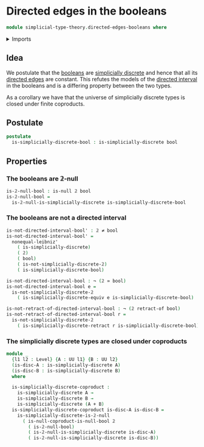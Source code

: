 # Directed edges in the booleans

```agda
module simplicial-type-theory.directed-edges-booleans where
```

<details><summary>Imports</summary>

```agda
open import foundation.action-on-identifications-dependent-functions
open import foundation.booleans
open import foundation.cartesian-product-types
open import foundation.contractible-types
open import foundation.coproduct-types
open import foundation.dependent-identifications
open import foundation.dependent-pair-types
open import foundation.equality-cartesian-product-types
open import foundation.equality-dependent-pair-types
open import foundation.equivalences
open import foundation.function-extensionality
open import foundation.function-types
open import foundation.functoriality-coproduct-types
open import foundation.fundamental-theorem-of-identity-types
open import foundation.homotopies
open import foundation.homotopy-induction
open import foundation.identity-types
open import foundation.negated-equality
open import foundation.negation
open import foundation.raising-universe-levels
open import foundation.retractions
open import foundation.retracts-of-types
open import foundation.sections
open import foundation.structure-identity-principle
open import foundation.torsorial-type-families
open import foundation.type-arithmetic-booleans
open import foundation.unit-type
open import foundation.universal-property-booleans
open import foundation.universe-levels

open import orthogonal-factorization-systems.coproducts-null-types
open import orthogonal-factorization-systems.extensions-of-maps
open import orthogonal-factorization-systems.null-families-of-types
open import orthogonal-factorization-systems.null-maps
open import orthogonal-factorization-systems.null-types
open import orthogonal-factorization-systems.orthogonal-maps

open import simplicial-type-theory.action-on-directed-edges-dependent-functions
open import simplicial-type-theory.action-on-directed-edges-functions
open import simplicial-type-theory.dependent-simplicial-edges
open import simplicial-type-theory.directed-edges
open import simplicial-type-theory.directed-interval-type
open import simplicial-type-theory.simplicial-arrows
open import simplicial-type-theory.simplicially-discrete-types
```

</details>

## Idea

We postulate that the [booleans](foundation.booleans.md) are
[simplicially discrete](simplicial-type-theory.simplicially-discrete-types.md)
and hence that all its
[directed edges](simplicial-type-theory.directed-edges.md) are constant. This
refutes the models of the
[directed interval](simplicial-type-theory.directed-interval.md) in the booleans
and is a differing property between the two types.

As a corollary we have that the universe of simplicially discrete types is
closed under finite coproducts.

## Postulate

```agda
postulate
  is-simplicially-discrete-bool : is-simplicially-discrete bool
```

## Properties

### The booleans are 𝟚-null

```agda
is-𝟚-null-bool : is-null 𝟚 bool
is-𝟚-null-bool =
  is-𝟚-null-is-simplicially-discrete is-simplicially-discrete-bool
```

### The booleans are not a directed interval

```agda
is-not-directed-interval-bool' : 𝟚 ≠ bool
is-not-directed-interval-bool' =
  nonequal-leibniz'
    ( is-simplicially-discrete)
    ( 𝟚)
    ( bool)
    ( is-not-simplicially-discrete-𝟚)
    ( is-simplicially-discrete-bool)

is-not-directed-interval-bool : ¬ (𝟚 ≃ bool)
is-not-directed-interval-bool e =
  is-not-simplicially-discrete-𝟚
    ( is-simplicially-discrete-equiv e is-simplicially-discrete-bool)

is-not-retract-of-directed-interval-bool : ¬ (𝟚 retract-of bool)
is-not-retract-of-directed-interval-bool r =
  is-not-simplicially-discrete-𝟚
    ( is-simplicially-discrete-retract r is-simplicially-discrete-bool)
```

### The simplicially discrete types are closed under coproducts

```agda
module _
  {l1 l2 : Level} {A : UU l1} {B : UU l2}
  (is-disc-A : is-simplicially-discrete A)
  (is-disc-B : is-simplicially-discrete B)
  where

  is-simplicially-discrete-coproduct :
    is-simplicially-discrete A →
    is-simplicially-discrete B →
    is-simplicially-discrete (A + B)
  is-simplicially-discrete-coproduct is-disc-A is-disc-B =
    is-simplicially-discrete-is-𝟚-null
      ( is-null-coproduct-is-null-bool 𝟚
        ( is-𝟚-null-bool)
        ( is-𝟚-null-is-simplicially-discrete is-disc-A)
        ( is-𝟚-null-is-simplicially-discrete is-disc-B))
```
